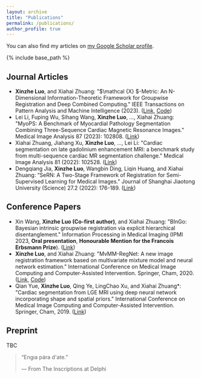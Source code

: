 ```yaml
---
layout: archive
title: "Publications"
permalink: /publications/
author_profile: true
---
```


 You can also find my articles on [my Google Scholar profile](https://scholar.google.co.uk/citations?user=l-oyIaAAAAAJ&hl=en).

{% include base_path %}

## Journal Articles

- **Xinzhe Luo**, and Xiahai Zhuang: "$\mathcal {X} $-Metric: An N-Dimensional Information-Theoretic Framework for Groupwise Registration and Deep Combined Computing." IEEE Transactions on Pattern Analysis and Machine Intelligence (2023). ([Link](https://ieeexplore.ieee.org/abstract/document/9965747/), [Code](https://github.com/xzluo97/X-metric))
- Lei Li, Fuping Wu, Sihang Wang, **Xinzhe Luo**, …, Xiahai Zhuang: "MyoPS: A Benchmark of Myocardial Pathology Segmentation Combining Three-Sequence Cardiac Magnetic Resonance Images." Medical Image Analysis 87 (2023): 102808. ([Link](https://www.sciencedirect.com/science/article/abs/pii/S1361841523000695))
- Xiahai Zhuang, Jiahang Xu, **Xinzhe Luo**, …, Lei Li: "Cardiac segmentation on late gadolinium enhancement MRI: a benchmark study from multi-sequence cardiac MR segmentation challenge." Medical Image Analysis 81 (2022): 102528. ([Link](https://www.sciencedirect.com/science/article/pii/S136184152200175X))
- Dengqiang Jia, **Xinzhe Luo**, Wangbin Ding, Liqin Huang, and Xiahai Zhuang: “SeRN: A Two-Stage Framework of Registration for Semi-Supervised Learning for Medical Images.” Journal of Shanghai Jiaotong University (Science) 27.2 (2022): 176-189. ([Link](https://link.springer.com/article/10.1007/s12204-021-2383-4))

## Conference Papers

- Xin Wang, **Xinzhe Luo (Co-first author)**, and Xiahai Zhuang: "BInGo: Bayesian intrinsic groupwise registration via explicit hierarchical disentanglement." Information Processing in Medical Imaging (IPMI 2023, **Oral presentation**, **Honourable Mention for the Francois Erbsmann Prize**). ([Link](https://link.springer.com/chapter/10.1007/978-3-031-34048-2_25))
- **Xinzhe Luo**, and Xiahai Zhuang: "MvMM-RegNet: A new image registration framework based on multivariate mixture model and neural network estimation." International Conference on Medical Image Computing and Computer-Assisted Intervention. Springer, Cham, 2020. ([Link](https://link.springer.com/chapter/10.1007/978-3-030-59716-0_15), [Code](https://github.com/xzluo97/MvMM-RegNet))
- Qian Yue, **Xinzhe Luo**, Qing Ye, LingChao Xu, and Xiahai Zhuang*: "Cardiac segmentation from LGE MRI using deep neural network incorporating shape and spatial priors." International Conference on Medical Image Computing and Computer-Assisted Intervention. Springer, Cham, 2019. ([Link](https://link.springer.com/chapter/10.1007/978-3-030-32245-8_62))

## Preprint

TBC



> “Engıa pára d'ate.”
>
> — From The Inscriptions at Delphi
